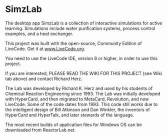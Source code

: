 # SimzLab
The desktop app SimzLab is a collection of interactive simulations for active learning. Simulations include water purification systems, process control examples, and a heat exchanger. 

This project was built with the open-source, Community Edition of LiveCode. Get it at www.LiveCode.org.

You need to use the LiveCode IDE, version 8 or higher, in order to use this project.

If you are interested, PLEASE READ THE WIKI FOR THIS PROJECT (see Wiki tab above) and contact Richard Herz.

The Lab was developed by Richard K. Herz and used by his students of Chemical Reaction Engineering since 1993. The Lab was initially developed with HyperCard, and then migrated to MetaCard, Revolution, and now LiveCode. Some of the code dates from 1993. This code still works due to the intelligent design of Bill Atkinson and Dan Winkler, the inventors of HyperCard and HyperTalk, and later stewards of the language. 

The most recent builds of application files for Windows OS can be downloaded from ReactorLab.net.

